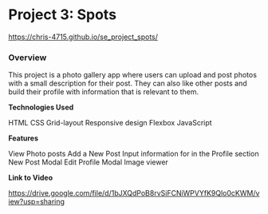 # Project 3: Spots

https://chris-4715.github.io/se_project_spots/

### Overview

This project is a photo gallery app where users can upload and post photos with a small description for their post. They can also like other posts and build their profile with information that is relevant to them.

**Technologies Used**

HTML
CSS
Grid-layout
Responsive design
Flexbox
JavaScript

**Features**

View Photo posts
Add a New Post
Input information for in the Profile section
New Post Modal
Edit Profile Modal
Image viewer

**Link to Video**

https://drive.google.com/file/d/1bJXQdPoB8rvSiFCNiWPVYfK9Qlo0cKWM/view?usp=sharing
